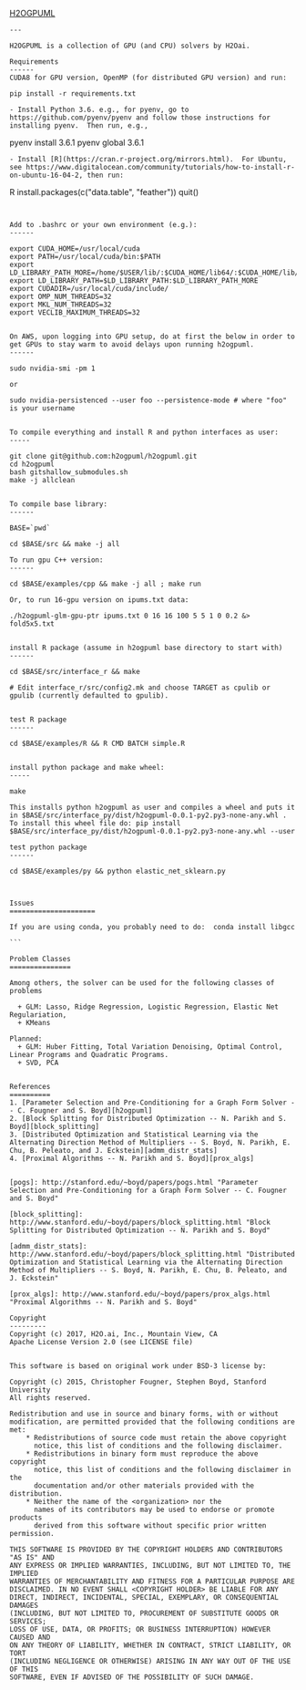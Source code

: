 [H2OGPUML](https://github.com/h2ogpuml/h2ogpuml)

```text
---

H2OGPUML is a collection of GPU (and CPU) solvers by H2Oai.

Requirements
------
CUDA8 for GPU version, OpenMP (for distributed GPU version) and run:

pip install -r requirements.txt

- Install Python 3.6. e.g., for pyenv, go to https://github.com/pyenv/pyenv and follow those instructions for installing pyenv.  Then run, e.g.,
````
pyenv install 3.6.1
pyenv global 3.6.1
````
- Install [R](https://cran.r-project.org/mirrors.html).  For Ubuntu, see https://www.digitalocean.com/community/tutorials/how-to-install-r-on-ubuntu-16-04-2, then run:
````
R
install.packages(c("data.table", "feather"))
quit()
````


Add to .bashrc or your own environment (e.g.):
------

export CUDA_HOME=/usr/local/cuda
export PATH=/usr/local/cuda/bin:$PATH
export LD_LIBRARY_PATH_MORE=/home/$USER/lib/:$CUDA_HOME/lib64/:$CUDA_HOME/lib/:/usr/local/cuda/lib64:/usr/local/cuda/extras/CUPTI/lib64
export LD_LIBRARY_PATH=$LD_LIBRARY_PATH:$LD_LIBRARY_PATH_MORE
export CUDADIR=/usr/local/cuda/include/
export OMP_NUM_THREADS=32
export MKL_NUM_THREADS=32
export VECLIB_MAXIMUM_THREADS=32


On AWS, upon logging into GPU setup, do at first the below in order to get GPUs to stay warm to avoid delays upon running h2ogpuml.
------

sudo nvidia-smi -pm 1

or

sudo nvidia-persistenced --user foo --persistence-mode # where "foo" is your username


To compile everything and install R and python interfaces as user:
-----

git clone git@github.com:h2ogpuml/h2ogpuml.git
cd h2ogpuml
bash gitshallow_submodules.sh
make -j allclean


To compile base library:
------

BASE=`pwd`

cd $BASE/src && make -j all

To run gpu C++ version:
------

cd $BASE/examples/cpp && make -j all ; make run

Or, to run 16-gpu version on ipums.txt data:

./h2ogpuml-glm-gpu-ptr ipums.txt 0 16 16 100 5 5 1 0 0.2 &> fold5x5.txt


install R package (assume in h2ogpuml base directory to start with)
------

cd $BASE/src/interface_r && make

# Edit interface_r/src/config2.mk and choose TARGET as cpulib or gpulib (currently defaulted to gpulib).


test R package
------

cd $BASE/examples/R && R CMD BATCH simple.R


install python package and make wheel:
-----

make

This installs python h2ogpuml as user and compiles a wheel and puts it in $BASE/src/interface_py/dist/h2ogpuml-0.0.1-py2.py3-none-any.whl .  To install this wheel file do: pip install $BASE/src/interface_py/dist/h2ogpuml-0.0.1-py2.py3-none-any.whl --user

test python package
------

cd $BASE/examples/py && python elastic_net_sklearn.py



Issues
=====================

If you are using conda, you probably need to do:  conda install libgcc

```

Problem Classes
===============

Among others, the solver can be used for the following classes of problems

  + GLM: Lasso, Ridge Regression, Logistic Regression, Elastic Net Regulariation,
  + KMeans

Planned:
  + GLM: Huber Fitting, Total Variation Denoising, Optimal Control, Linear Programs and Quadratic Programs.
  + SVD, PCA


References
==========
1. [Parameter Selection and Pre-Conditioning for a Graph Form Solver -- C. Fougner and S. Boyd][h2ogpuml]
2. [Block Splitting for Distributed Optimization -- N. Parikh and S. Boyd][block_splitting]
3. [Distributed Optimization and Statistical Learning via the Alternating Direction Method of Multipliers -- S. Boyd, N. Parikh, E. Chu, B. Peleato, and J. Eckstein][admm_distr_stats]
4. [Proximal Algorithms -- N. Parikh and S. Boyd][prox_algs]


[pogs]: http://stanford.edu/~boyd/papers/pogs.html "Parameter Selection and Pre-Conditioning for a Graph Form Solver -- C. Fougner and S. Boyd"

[block_splitting]: http://www.stanford.edu/~boyd/papers/block_splitting.html "Block Splitting for Distributed Optimization -- N. Parikh and S. Boyd"

[admm_distr_stats]: http://www.stanford.edu/~boyd/papers/block_splitting.html "Distributed Optimization and Statistical Learning via the Alternating Direction Method of Multipliers -- S. Boyd, N. Parikh, E. Chu, B. Peleato, and J. Eckstein"

[prox_algs]: http://www.stanford.edu/~boyd/papers/prox_algs.html "Proximal Algorithms -- N. Parikh and S. Boyd"

Copyright
---------
Copyright (c) 2017, H2O.ai, Inc., Mountain View, CA
Apache License Version 2.0 (see LICENSE file)


This software is based on original work under BSD-3 license by:

Copyright (c) 2015, Christopher Fougner, Stephen Boyd, Stanford University
All rights reserved.

Redistribution and use in source and binary forms, with or without
modification, are permitted provided that the following conditions are met:
    * Redistributions of source code must retain the above copyright
      notice, this list of conditions and the following disclaimer.
    * Redistributions in binary form must reproduce the above copyright
      notice, this list of conditions and the following disclaimer in the
      documentation and/or other materials provided with the distribution.
    * Neither the name of the <organization> nor the
      names of its contributors may be used to endorse or promote products
      derived from this software without specific prior written permission.

THIS SOFTWARE IS PROVIDED BY THE COPYRIGHT HOLDERS AND CONTRIBUTORS "AS IS" AND
ANY EXPRESS OR IMPLIED WARRANTIES, INCLUDING, BUT NOT LIMITED TO, THE IMPLIED
WARRANTIES OF MERCHANTABILITY AND FITNESS FOR A PARTICULAR PURPOSE ARE
DISCLAIMED. IN NO EVENT SHALL <COPYRIGHT HOLDER> BE LIABLE FOR ANY
DIRECT, INDIRECT, INCIDENTAL, SPECIAL, EXEMPLARY, OR CONSEQUENTIAL DAMAGES
(INCLUDING, BUT NOT LIMITED TO, PROCUREMENT OF SUBSTITUTE GOODS OR SERVICES;
LOSS OF USE, DATA, OR PROFITS; OR BUSINESS INTERRUPTION) HOWEVER CAUSED AND
ON ANY THEORY OF LIABILITY, WHETHER IN CONTRACT, STRICT LIABILITY, OR TORT
(INCLUDING NEGLIGENCE OR OTHERWISE) ARISING IN ANY WAY OUT OF THE USE OF THIS
SOFTWARE, EVEN IF ADVISED OF THE POSSIBILITY OF SUCH DAMAGE.
